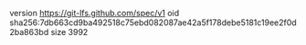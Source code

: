 version https://git-lfs.github.com/spec/v1
oid sha256:7db663cd9ba492518c75ebd082087ae42a5f178debe5181c19ee2f0d2ba863bd
size 3992
